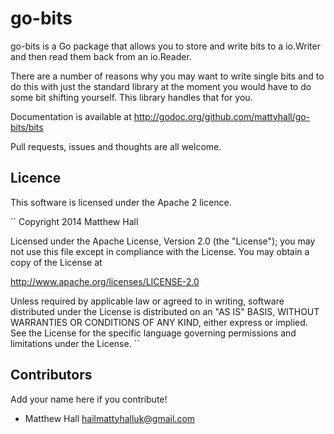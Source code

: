 # go-bits
go-bits is a Go package that allows you to store and write bits to a io.Writer and then read them back from an io.Reader.

There are a number of reasons why you may want to write single bits and to do this with just the standard library at the moment you would have
to do some bit shifting yourself. This library handles that for you.

Documentation is available at http://godoc.org/github.com/mattyhall/go-bits/bits

Pull requests, issues and thoughts are all welcome.

## Licence
This software is licensed under the Apache 2 licence.

``
Copyright 2014 Matthew Hall

Licensed under the Apache License, Version 2.0 (the "License"); you may not use this file except in compliance with the License. You may obtain a copy of the License at

http://www.apache.org/licenses/LICENSE-2.0

Unless required by applicable law or agreed to in writing, software distributed under the License is distributed on an "AS IS" BASIS, WITHOUT WARRANTIES OR CONDITIONS OF ANY KIND, either express or implied. See the License for the specific language governing permissions and limitations under the License.
``

## Contributors
Add your name here if you contribute!


  * Matthew Hall <hailmattyhalluk@gmail.com>

